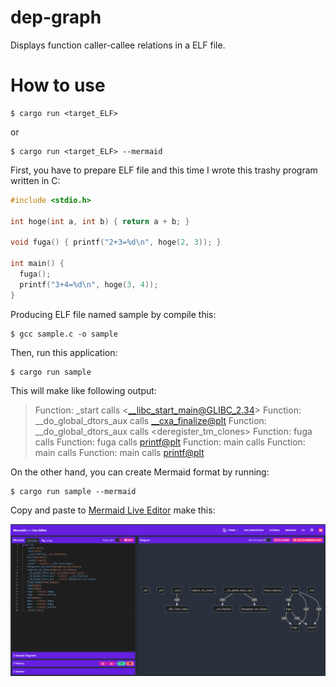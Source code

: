 # dep-graph

Displays function caller-callee relations in a ELF file.

# How to use
```
$ cargo run <target_ELF>
```

or

```
$ cargo run <target_ELF> --mermaid
```

First, you have to prepare ELF file and this time I wrote this trashy program written in C:

```C
#include <stdio.h>

int hoge(int a, int b) { return a + b; }

void fuga() { printf("2+3=%d\n", hoge(2, 3)); }

int main() {
  fuga();
  printf("3+4=%d\n", hoge(3, 4));
}
```

Producing ELF file named sample by compile this:
```
$ gcc sample.c -o sample
```

Then, run this application:

```
$ cargo run sample
```

This will make like following output:

> Function: _start calls <__libc_start_main@GLIBC_2.34>
> Function: __do_global_dtors_aux calls <__cxa_finalize@plt>
> Function: __do_global_dtors_aux calls <deregister_tm_clones>
> Function: fuga calls <hoge>
> Function: fuga calls <printf@plt>
> Function: main calls <fuga>
> Function: main calls <hoge>
> Function: main calls <printf@plt>

On the other hand, you can create Mermaid format by running:

```
$ cargo run sample --mermaid
```

Copy and paste to [Mermaid Live Editor](https://mermaid.live) make this:

![mermaid](../img/mermaid.png)
